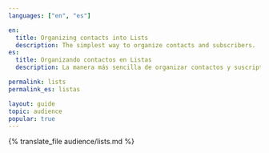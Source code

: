 ```yaml
---
languages: ["en", "es"]

en:
  title: Organizing contacts into Lists
  description: The simplest way to organize contacts and subscribers.
es:
  title: Organizando contactos en Listas
  description: La manera más sencilla de organizar contactos y suscriptores.

permalink: lists
permalink_es: listas

layout: guide
topic: audience
popular: true
---
```


{% translate_file audience/lists.md %}